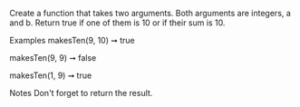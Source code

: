 Create a function that takes two arguments. Both arguments are integers, a and b. Return true if one of them is 10 or if their sum is 10.

Examples
makesTen(9, 10) ➞ true

makesTen(9, 9) ➞ false

makesTen(1, 9) ➞ true

Notes
Don't forget to return the result.